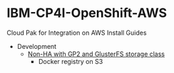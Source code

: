 # IBM-CP4I-OpenShift-AWS

Cloud Pak for Integration on AWS Install Guides

* Development
  * [Non-HA with GP2 and GlusterFS storage class](./Development_non-HA/CP4I_AWS_Install_dev.md)
    * Docker registry on S3
